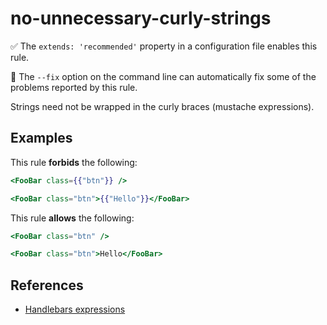 # no-unnecessary-curly-strings

✅ The `extends: 'recommended'` property in a configuration file enables this rule.

🔧 The `--fix` option on the command line can automatically fix some of the problems reported by this rule.

Strings need not be wrapped in the curly braces (mustache expressions).

## Examples

This rule **forbids** the following:

```hbs
<FooBar class={{"btn"}} />
```

```hbs
<FooBar class="btn">{{"Hello"}}</FooBar>
```

This rule **allows** the following:

```hbs
<FooBar class="btn" />
```

```hbs
<FooBar class="btn">Hello</FooBar>
```

## References

- [Handlebars expressions](https://handlebarsjs.com/guide/expressions.html)
